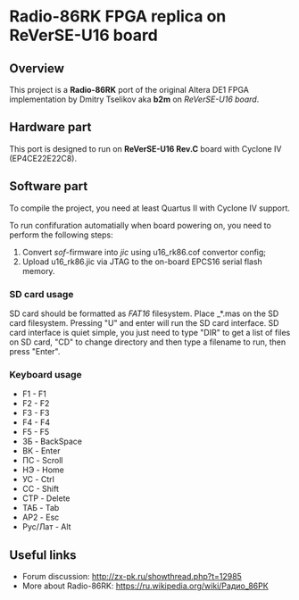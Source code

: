 # Radio-86RK FPGA replica on ReVerSE-U16 board

## Overview

This project is a **Radio-86RK** port of the original Altera DE1 FPGA implementation by Dmitry Tselikov aka **b2m** on *ReVerSE-U16 board*.

## Hardware part

This port is designed to run on **ReVerSE-U16 Rev.C** board with Cyclone IV (EP4CE22E22C8).

## Software part

To compile the project, you need at least Quartus II with Cyclone IV support.

To run confifuration automatially when board powering on, you need to perform the following steps:

1. Convert *sof*-firmware into *jic* using u16_rk86.cof convertor config;
2. Upload u16_rk86.jic via JTAG to the on-board EPCS16 serial flash memory.

### SD card usage

SD card should be formatted as _FAT16_ filesystem. Place _*.mas on the SD card filesystem.
Pressing "U" and enter will run the SD card interface.
SD card interface is quiet simple, you just need to type "DIR" to get a list of files on SD card, "CD" to change directory and 
then type a filename to run, then press "Enter".

### Keyboard usage

* F1 - F1
* F2 - F2
* F3 - F3
* F4 - F4
* F5 - F5
* ЗБ - BackSpace
* ВК - Enter
* ПС - Scroll
* НЭ - Home
* УС - Ctrl
* CC - Shift
* СТР - Delete
* ТАБ - Tab
* АР2 - Esc
* Рус/Лат - Alt

## Useful links

* Forum discussion: http://zx-pk.ru/showthread.php?t=12985 
* More about Radio-86RK: https://ru.wikipedia.org/wiki/Радио_86РК
